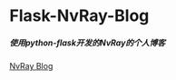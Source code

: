 # Flask-NvRay-Blog
<h5>使用python-flask开发的NvRay的个人博客</h5>

<a href="http://hawan.sinaapp.com/">NvRay Blog</a>
